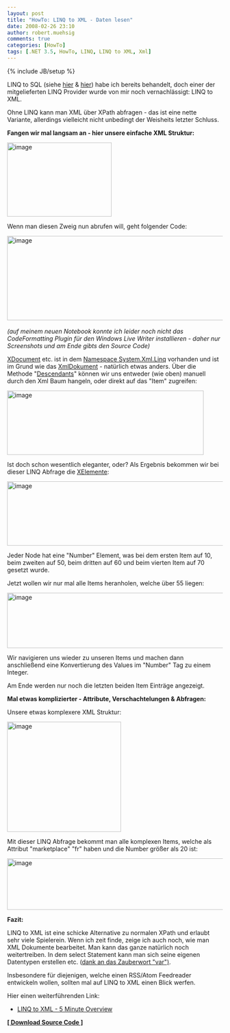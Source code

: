 ```yaml
---
layout: post
title: "HowTo: LINQ to XML - Daten lesen"
date: 2008-02-26 23:10
author: robert.muehsig
comments: true
categories: [HowTo]
tags: [.NET 3.5, HowTo, LINQ, LINQ to XML, Xml]
---
```

{% include JB/setup %}
<p>LINQ to SQL (siehe <a href="{{BASE_PATH}}/2008/01/21/howto-or-mapper-linq-to-sql-einfhrung-in-den-designer-1n-beziehungen/">hier</a> &amp; <a href="{{BASE_PATH}}/2008/01/15/howto-or-mapper-linq-to-sql-einfhrung-einfaches-manuelles-mapping/">hier</a>) habe ich bereits behandelt, doch einer der mitgelieferten LINQ Provider wurde von mir noch vernachl&#228;ssigt: LINQ to XML.</p>  <p>Ohne LINQ kann man XML &#252;ber XPath abfragen - das ist eine nette Variante, allerdings vielleicht nicht unbedingt der Weisheits letzter Schluss.</p>  <p><strong>Fangen wir mal langsam an - hier unsere einfache XML Struktur:</strong></p>  <p><a href="{{BASE_PATH}}/assets/wp-images/image284.png"><img style="border-top-width: 0px; border-left-width: 0px; border-bottom-width: 0px; border-right-width: 0px" height="173" alt="image" src="{{BASE_PATH}}/assets/wp-images/image-thumb263.png" width="244" border="0" /></a> </p>  <p> Wenn man diesen Zweig nun abrufen will, geht folgender Code:</p>  <p><a href="{{BASE_PATH}}/assets/wp-images/image285.png"><img style="border-right: 0px; border-top: 0px; border-left: 0px; border-bottom: 0px" height="197" alt="image" src="{{BASE_PATH}}/assets/wp-images/image-thumb264.png" width="818" border="0" /></a>&#160;&#160; <br /><em>(auf meinem neuen Notebook konnte ich leider noch nicht das CodeFormatting Plugin f&#252;r den Windows Live Writer installieren - daher nur Screenshots und am Ende gibts den Source Code)</em></p>  <p><a href="http://msdn2.microsoft.com/de-de/library/system.xml.linq.xdocument.xdocument.aspx">XDocument</a> etc. ist in dem <a href="http://msdn2.microsoft.com/en-us/library/system.xml.linq.aspx">Namespace System.Xml.Linq</a> vorhanden und ist im Grund wie das <a href="http://msdn2.microsoft.com/de-de/library/system.xml.xmldocument(VS.80).aspx">XmlDokument</a> - nat&#252;rlich etwas anders. &#220;ber die Methode &quot;<a href="http://msdn2.microsoft.com/en-us/library/system.xml.linq.xdocument.descendants.aspx">Descendants</a>&quot; k&#246;nnen wir uns entweder (wie oben) manuell durch den Xml Baum hangeln, oder direkt auf das &quot;Item&quot; zugreifen:</p>  <p><a href="{{BASE_PATH}}/assets/wp-images/image286.png"><img style="border-right: 0px; border-top: 0px; border-left: 0px; border-bottom: 0px" height="150" alt="image" src="{{BASE_PATH}}/assets/wp-images/image-thumb265.png" width="459" border="0" /></a> </p>  <p>Ist doch schon wesentlich eleganter, oder? Als Ergebnis bekommen wir bei dieser LINQ Abfrage die <a href="http://msdn2.microsoft.com/en-us/library/system.xml.linq.xelement.aspx">XElemente</a>:</p>    <p><a href="{{BASE_PATH}}/assets/wp-images/image287.png"><img style="border-right: 0px; border-top: 0px; border-left: 0px; border-bottom: 0px" height="150" alt="image" src="{{BASE_PATH}}/assets/wp-images/image-thumb266.png" width="633" border="0" /></a></p>  <p>Jeder Node hat eine &quot;Number&quot; Element, was bei dem ersten Item auf 10, beim zweiten auf 50, beim dritten auf 60 und beim vierten Item auf 70 gesetzt wurde.</p>  <p>Jetzt wollen wir nur mal alle Items heranholen, welche &#252;ber 55 liegen:</p>  <p><a href="{{BASE_PATH}}/assets/wp-images/image288.png"><img style="border-right: 0px; border-top: 0px; border-left: 0px; border-bottom: 0px" height="129" alt="image" src="{{BASE_PATH}}/assets/wp-images/image-thumb267.png" width="721" border="0" /></a> </p>  <p>Wir navigieren uns wieder zu unseren Items und machen dann anschlie&#223;end eine Konvertierung des Values im &quot;Number&quot; Tag zu einem Integer.</p>  <p>Am Ende werden nur noch die letzten beiden Item Eintr&#228;ge angezeigt.</p>  <p><strong>Mal etwas komplizierter - Attribute, Verschachtelungen &amp; Abfragen:</strong></p>  <p>Unsere etwas komplexere XML Struktur:</p>  <p><a href="{{BASE_PATH}}/assets/wp-images/image289.png"><img style="border-right: 0px; border-top: 0px; border-left: 0px; border-bottom: 0px" height="257" alt="image" src="{{BASE_PATH}}/assets/wp-images/image-thumb268.png" width="266" border="0" /></a> </p>  <p>Mit dieser LINQ Abfrage bekommt man alle komplexen Items, welche als Attribut &quot;marketplace&quot; &quot;fr&quot; haben und die Number gr&#246;&#223;er als 20 ist:</p>  <p><a href="{{BASE_PATH}}/assets/wp-images/image290.png"><img style="border-right: 0px; border-top: 0px; border-left: 0px; border-bottom: 0px" height="120" alt="image" src="{{BASE_PATH}}/assets/wp-images/image-thumb269.png" width="558" border="0" /></a> </p>  <p><strong>Fazit:</strong></p>  <p>LINQ to XML ist eine schicke Alternative zu normalen XPath und erlaubt sehr viele Spielerein. Wenn ich zeit finde, zeige ich auch noch, wie man XML Dokumente bearbeitet. Man kann das ganze nat&#252;rlich noch weitertreiben. In dem select Statement kann man sich seine eigenen Datentypen erstellen etc. (<a href="{{BASE_PATH}}/2008/01/13/howto-c-30-var-keyword-und-andere-kleine-c-30-features-verstehen/">dank an das Zauberwort &quot;var&quot;)</a>.</p>  <p>Insbesondere f&#252;r diejenigen, welche einen RSS/Atom Feedreader entwickeln wollen, sollten mal auf LINQ to XML einen Blick werfen.</p>  <p>Hier einen weiterf&#252;hrenden Link:</p>  <ul>   <li><a href="http://www.hookedonlinq.com/Default.aspx?Page=LINQtoXML5MinuteOverview&amp;AspxAutoDetectCookieSupport=1">LINQ to XML - 5 Minute Overview</a></li> </ul>  <p><strong><a href="{{BASE_PATH}}/assets/files/democode/linqtoxml/linqtoxml.zip">[ Download Source Code ]</a></strong></p>
